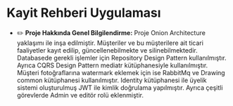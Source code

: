 # Kayit Rehberi Uygulaması
- :pencil2:  **Proje Hakkında Genel Bilgilendirme:** Proje Onion Architecture yaklaşımı ile inşa edilmiştir. Müşteriler ve bu müşterilere ait ticari faaliyetler kayıt edilip,
güncellenebilmekte ve silinebilmektedir. Databasede gerekli işlemler için Repository Design Pattern kullanılmıştır.
Ayrıca  CQRS Design Pattern mediatr kütüphanesiyle kullanılmıştır. Müşteri fotoğraflarına watermark eklemek için ise RabbitMq ve Drawing common kütüphanesi kullanılmıştır.
Identity kütüphanesi ile üyelik sistemi oluşturulmuş JWT ile kimlik doğrulama yapılmıştır. Ayrıca çeşitli görevlerde Admin ve editör rolü eklenmiştir.
